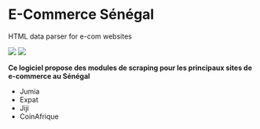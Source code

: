 E-Commerce Sénégal 
======
HTML data parser for e-com websites

![](https://th.bing.com/th/id/OIG4.PDJ2up0hUTuC8Xg6CHCM?pid=ImgGn)
<img src="https://upload.wikimedia.org/wikipedia/en/thumb/5/50/Monument_Dakar_IMG_5008a.jpg/800px-Monument_Dakar_IMG_5008a.jpg">

**Ce logiciel propose des modules de scraping pour les principaux sites de e-commerce au Sénégal**
- Jumia
- Expat 
- Jiji
- CoinAfrique
